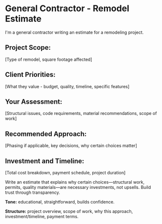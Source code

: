 # General Contractor - Remodel Estimate

I'm a general contractor writing an estimate for a remodeling project.

## Project Scope:
[Type of remodel, square footage affected]

## Client Priorities:
[What they value - budget, quality, timeline, specific features]

## Your Assessment:
[Structural issues, code requirements, material recommendations, scope of work]

## Recommended Approach:
[Phasing if applicable, key decisions, why certain choices matter]

## Investment and Timeline:
[Total cost breakdown, payment schedule, project duration]

Write an estimate that explains why certain choices—structural work, permits, quality materials—are necessary investments, not upsells. Build trust through transparency.

**Tone:** educational, straightforward, builds confidence.

**Structure:** project overview, scope of work, why this approach, investment/timeline, payment terms.
